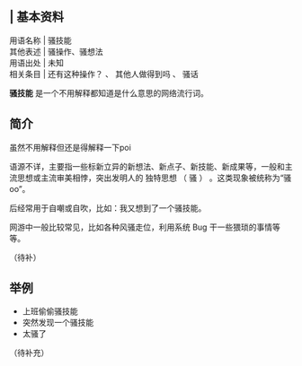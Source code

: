 |  **基本资料**  
---  
用语名称  |  骚技能   
其他表述  |  骚操作、骚想法   
用语出处  |  未知   
相关条目  |  还有这种操作？  、  其他人做得到吗  、  骚话   
  
**骚技能** 是一个不用解释都知道是什么意思的网络流行词。

##  简介

虽然不用解释但还是得解释一下poi

语源不详，主要指一些标新立异的新想法、新点子、新技能、新成果等，一般和主流思想或主流审美相悖，突出发明人的  独特思想  （  骚  ）
。这类现象被统称为“骚oo”。

后经常用于自嘲或自吹，比如：我又想到了一个骚技能。

网游中一般比较常见，比如各种风骚走位，利用系统  Bug  干一些猥琐的事情等等。

（待补）

##  举例

  * 上班偷偷骚技能 
  * 突然发现一个骚技能 
  * 太骚了 

（待补充）